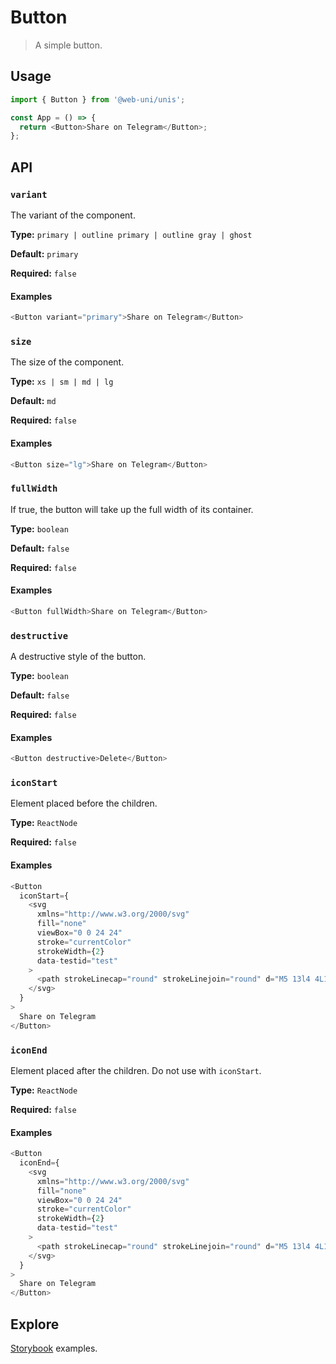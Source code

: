 # Button

> A simple button.

## Usage

```js
import { Button } from '@web-uni/unis';

const App = () => {
  return <Button>Share on Telegram</Button>;
};
```

## API

### `variant`

The variant of the component.

**Type:** `primary | outline primary | outline gray | ghost`

**Default:** `primary`

**Required:** `false`

#### Examples

```js
<Button variant="primary">Share on Telegram</Button>
```

### `size`

The size of the component.

**Type:** `xs | sm | md | lg`

**Default:** `md`

**Required:** `false`

#### Examples

```js
<Button size="lg">Share on Telegram</Button>
```

### `fullWidth`

If true, the button will take up the full width of its container.

**Type:** `boolean`

**Default:** `false`

**Required:** `false`

#### Examples

```js
<Button fullWidth>Share on Telegram</Button>
```

### `destructive`

A destructive style of the button.

**Type:** `boolean`

**Default:** `false`

**Required:** `false`

#### Examples

```js
<Button destructive>Delete</Button>
```

### `iconStart`

Element placed before the children.

**Type:** `ReactNode`

**Required:** `false`

#### Examples

```js
<Button
  iconStart={
    <svg
      xmlns="http://www.w3.org/2000/svg"
      fill="none"
      viewBox="0 0 24 24"
      stroke="currentColor"
      strokeWidth={2}
      data-testid="test"
    >
      <path strokeLinecap="round" strokeLinejoin="round" d="M5 13l4 4L19 7" />
    </svg>
  }
>
  Share on Telegram
</Button>
```

### `iconEnd`

Element placed after the children.
Do not use with `iconStart`.

**Type:** `ReactNode`

**Required:** `false`

#### Examples

```js
<Button
  iconEnd={
    <svg
      xmlns="http://www.w3.org/2000/svg"
      fill="none"
      viewBox="0 0 24 24"
      stroke="currentColor"
      strokeWidth={2}
      data-testid="test"
    >
      <path strokeLinecap="round" strokeLinejoin="round" d="M5 13l4 4L19 7" />
    </svg>
  }
>
  Share on Telegram
</Button>
```

## Explore

[Storybook](https://master--6039faf22bc1890023504a43.chromatic.com/?path=/story/button--button) examples.
